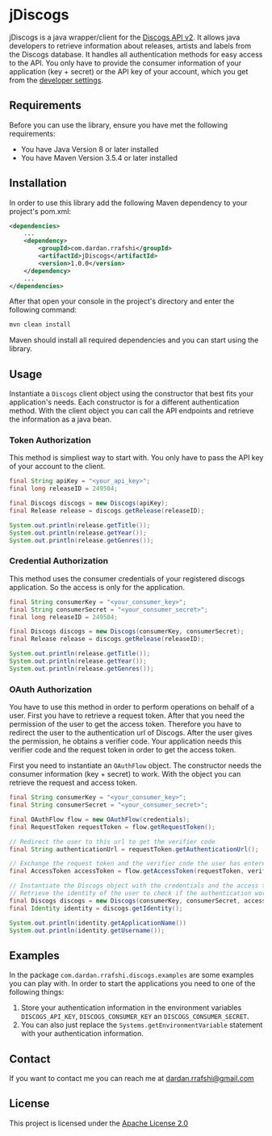# jDiscogs
jDiscogs is a java wrapper/client for the [Discogs API v2](https://www.discogs.com/developers). It allows java developers to retrieve information about releases, artists and labels from the Discogs database. It handles all authentication methods for easy access to the API. You only have to provide the consumer information of your application (key + secret) or the API key of your account, which you get from the [developer settings](https://www.discogs.com/settings/developers).

## Requirements
Before you can use the library, ensure you have met the following requirements:

- You have Java Version 8 or later installed
- You have Maven Version 3.5.4 or later installed

## Installation
In order to use this library add the following Maven dependency to your project's pom.xml:
```xml
<dependencies>
    ...
    <dependency>
        <groupId>com.dardan.rrafshi</groupId>
	    <artifactId>jDiscogs</artifactId>
	    <version>1.0.0</version>
    </dependency>
    ...
</dependencies>
```
After that open your console in the project's directory and enter the following command:
```bash
mvn clean install
```
Maven should install all required dependencies and you can start using the library.

## Usage
Instantiate a `Discogs` client object using the constructor that best fits your application's needs. Each constructor is for a different authentication method. With the client object you can call the API endpoints and retrieve the information as a java bean.

### Token Authorization
This method is simpliest way to start with. You only have to pass the API key of your account to the client.

```java
final String apiKey = "<your_api_key>";
final long releaseID = 249504;

final Discogs discogs = new Discogs(apiKey);
final Release release = discogs.getRelease(releaseID);

System.out.println(release.getTitle());
System.out.println(release.getYear());
System.out.println(release.getGenres());
```

### Credential Authorization
This method uses the consumer credentials of your registered discogs application. So the access is only for the application.

```java
final String consumerKey = "<your_consumer_key>";
final String consumerSecret = "<your_consumer_secret>";
final long releaseID = 249504;

final Discogs discogs = new Discogs(consumerKey, consumerSecret);
final Release release = discogs.getRelease(releaseID);

System.out.println(release.getTitle());
System.out.println(release.getYear());
System.out.println(release.getGenres());
```

### OAuth Authorization
You have to use this method in order to perform operations on behalf of a user. First you have to retrieve a request token. After that you need the permission of the user to get the access token. Therefore you have to redirect the user to the authentication url of Discogs. After the user gives the permission, he obtains a verifier code. Your application needs this verifier code and the request token in order to get the access token.  

First you need to instantiate an `OAuthFlow` object. The constructor needs the consumer information (key + secret) to work. With the object you can retrieve the request and access token.

```java
final String consumerKey = "<your_consumer_key>";
final String consumerSecret = "<your_consumer_secret>";

final OAuthFlow flow = new OAuthFlow(credentials);
final RequestToken requestToken = flow.getRequestToken();

// Redirect the user to this url to get the verifier code
final String authenticationUrl = requestToken.getAuthenticationUrl();

// Exchange the request token and the verifier code the user has entered for the access token
final AccessToken accessToken = flow.getAccessToken(requestToken, verifierCode);

// Instantiate the Discogs object with the credentials and the access token
// Retrieve the identity of the user to check if the authentication worked
final Discogs discogs = new Discogs(consumerKey, consumerSecret, accessToken);
final Identity identity = discogs.getIdentity();

System.out.println(identity.getApplicationName())
System.out.println(identity.getUsername());
```

## Examples
In the package `com.dardan.rrafshi.discogs.examples` are some examples you can play with. In order to start the applications you need to one of the following things:

1. Store your authentication information in the environment variables `DISCOGS_API_KEY`, `DISCOGS_CONSUMER_KEY` an `DISCOGS_CONSUMER_SECRET`.
2. You can also just replace the `Systems.getEnvironmentVariable` statement with your authentication information.

## Contact
If you want to contact me you can reach me at <dardan.rrafshi@gmail.com>

## License
This project is licensed under the [Apache License 2.0](https://github.com/DonColon/jDiscogs/blob/master/LICENSE)